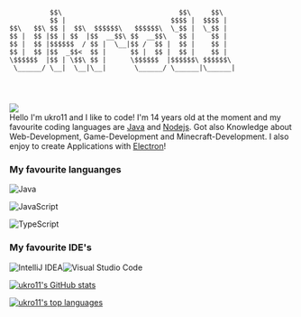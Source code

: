 ```


          $$\                             $$\     $$\   
          $$ |                          $$$$ |  $$$$ |  
$$\   $$\ $$ |  $$\  $$$$$$\   $$$$$$\  \_$$ |  \_$$ |  
$$ |  $$ |$$ | $$  |$$  __$$\ $$  __$$\   $$ |    $$ |  
$$ |  $$ |$$$$$$  / $$ |  \__|$$ /  $$ |  $$ |    $$ |  
$$ |  $$ |$$  _$$<  $$ |      $$ |  $$ |  $$ |    $$ |  
\$$$$$$  |$$ | \$$\ $$ |      \$$$$$$  |$$$$$$\ $$$$$$\ 
 \______/ \__|  \__|\__|       \______/ \______|\______|
                                                        
                                                        
                                                         
```
![](https://komarev.com/ghpvc/?username=ukro11) <br>
Hello I'm ukro11 and I like to code! I'm 14 years old at the moment and my favourite coding languages are [Java](https://www.java.com/de/) and [Nodejs](https://nodejs.org/en/). Got also Knowledge about Web-Development, Game-Development and Minecraft-Development. I also enjoy to create Applications with [Electron](https://www.electronjs.org/)! 

<h3 align="left">My favourite languanges</h3>
<p align="left"><img alt="Java" src="https://img.shields.io/badge/java-%23ED8B00.svg?style=for-the-badge&logo=java&logoColor=white"/></p>
<p align="left"><img alt="JavaScript" src="https://img.shields.io/badge/Javascript-ead41c.svg?style=for-the-badge&logo=javascript&logoColor=white"/></p>
<p align="left"><img alt="TypeScript" src="https://img.shields.io/badge/TypeScript-0068ba.svg?style=for-the-badge&logo=typescript&logoColor=white"/></p>

<h3 align"left">My favourite IDE's</h3>
<p align="left" display="flex"><img alt="IntelliJ IDEA" src="https://img.shields.io/badge/IntelliJIDEA-000000.svg?style=for-the-badge&logo=intellij-idea&logoColor=white"/><img alt="Visual Studio Code" src="https://img.shields.io/badge/VisualStudioCode-0078d7.svg?style=for-the-badge&logo=visualstudiocode&logoColor=white"/></p>

[![ukro11's GitHub stats](https://github-readme-stats.vercel.app/api?username=ukro11&show_icons=true&theme=radical)](https://github.com/anuraghazra/github-readme-stats)

[![ukro11's top languages](https://github-readme-stats.vercel.app/api/top-langs/?username=ukro11&hide=rich%20text%20format&theme=radical)](https://github.com/anuraghazra/github-readme-stats)


